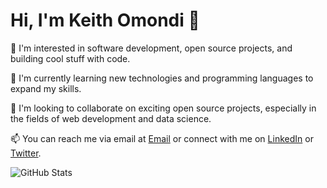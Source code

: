 # Hi, I'm Keith Omondi 👋

👀 I'm interested in software development, open source projects, and building cool stuff with code.

🌱 I'm currently learning new technologies and programming languages to expand my skills.

💞️ I'm looking to collaborate on exciting open source projects, especially in the fields of web development and data science.

📫 You can reach me via email at [Email](mailto:denniskeith62@email.com) or connect with me on [LinkedIn](https://www.linkedin.com/in/dennis-keith-6a53821b9/) or [Twitter](https://twitter.com/DennisK90886673).

![GitHub Stats](https://github-readme-stats.vercel.app/api?username=KeithOmondi&show_icons=true)

<!---
KeithOmondi/KeithOmondi is a ✨ special ✨ repository because its `README.md` (this file) appears on your GitHub profile.
You can click the Preview link to take a look at your changes.
--->
